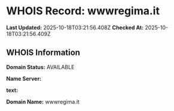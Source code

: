# WHOIS Record: wwwregima.it

**Last Updated:** 2025-10-18T03:21:56.408Z
**Checked At:** 2025-10-18T03:21:56.409Z

## WHOIS Information

**Domain Status:** AVAILABLE

**Name Server:** 

**text:** 

**Domain Name:** wwwregima.it

